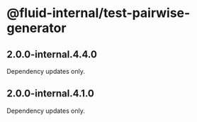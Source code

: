 # @fluid-internal/test-pairwise-generator

## 2.0.0-internal.4.4.0

Dependency updates only.

## 2.0.0-internal.4.1.0

Dependency updates only.
